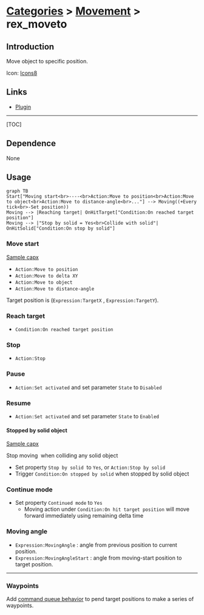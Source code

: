 # [Categories](categories.index.html) > [Movement](movement.index.html) > rex_moveto

## Introduction

Move object to specific position.

Icon: [Icons8](https://icons8.com/)

## Links

- [Plugin](https://rexrainbow.github.io/C3RexDoc/repo/rex_moveto.c3addon)


----

[TOC]

## Dependence

None

## Usage

```mermaid
graph TB
Start["Moving start<br>----<br>Action:Move to position<br>Action:Move to object<br>Action:Move to distance-angle<br>..."] --> Moving((+Every tick<br>-Set position))
Moving --> |Reaching target| OnHitTarget["Condition:On reached target position"]
Moving --> |"Stop by solid = Yes<br>Collide with solid"| OnHitSolid["Condition:On stop by solid"]
```

### Move start
[Sample capx](https://1drv.ms/u/s!Am5HlOzVf0kHlwrfXnweyYMy7cLe)

- `Action:Move to position`
- `Action:Move to delta XY`
- `Action:Move to object` 
- `Action:Move to distance-angle`

Target position is (`Expression:TargetX` , `Expression:TargetY`).

### Reach target

- `Condition:On reached target position`

### Stop

- `Action:Stop`

### Pause

- `Action:Set activated` and set parameter  `State` to `Disabled`

### Resume

- `Action:Set activated` and set parameter  `State` to `Enabled `

#### Stopped by solid object

[Sample capx](https://1drv.ms/u/s!Am5HlOzVf0kHlwv9Pho_7fWdMMGv)

Stop moving  when colliding any solid object

- Set property `Stop by solid`  to `Yes`, or  `Action:Stop by solid`
- Trigger `Condition:On stopped by solid` when stopped by solid object

### Continue mode

- Set property `Continued mode` to `Yes` 
  - Moving action under `Condition:On hit target position` will move forward immediately using remaining delta time

### Moving angle

- `Expression:MovingAngle` :  angle from previous position to current position.
- `Expression:MovingAngleStart` : angle from moving-start position to target position.


----

### Waypoints

Add [command queue behavior](rex_bcmdqueue.html) to pend target positions to make a series of waypoints.

